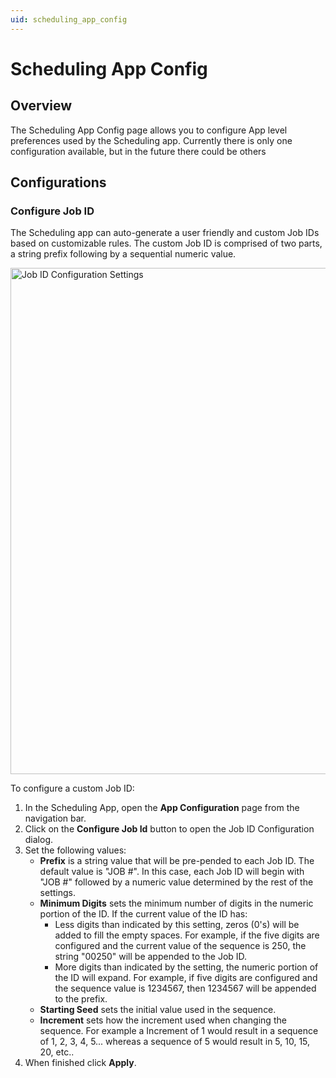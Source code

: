 ```yaml
---
uid: scheduling_app_config
---
```


# Scheduling App Config

## Overview

The Scheduling App Config page allows you to configure App level preferences used by the Scheduling app. Currently there is only one configuration available, but in the future there could be others

## Configurations

### Configure Job ID

The Scheduling app can auto-generate a user friendly and custom Job IDs based on customizable rules. The custom Job ID is comprised of two parts, a string prefix following by a sequential numeric value.
<p>
<img src="~/user-guide/images/mediaops_s_job_ID_config.png" width="810" alt="Job ID Configuration Settings">

To configure a custom Job ID:

1. In the Scheduling App, open the **App Configuration** page from the navigation bar.
1. Click on the **Configure Job Id** button to open the Job ID Configuration dialog.
1. Set the following values:
    - **Prefix** is a string value that will be pre-pended to each Job ID. The default value is "JOB #". In this case, each Job ID will begin with "JOB #" followed by a numeric value determined by the rest of the settings.
    - **Minimum Digits** sets the minimum number of digits in the numeric portion of the ID. If the current value of the ID has:
        - Less digits than indicated by this setting, zeros (0's) will be added to fill the empty spaces. For example, if the five digits are configured and the current value of the sequence is 250, the string "00250" will be appended to the Job ID.
        - More digits than indicated by the setting, the numeric portion of the ID will expand. For example, if five digits are configured and the sequence value is 1234567, then 1234567 will be appended to the prefix.
    - **Starting Seed** sets the initial value used in the sequence.
    - **Increment** sets how the increment used when changing the sequence. For example a Increment of 1 would result in a sequence of 1, 2, 3, 4, 5... whereas a sequence of 5 would result in 5, 10, 15, 20, etc..
1. When finished click **Apply**.
